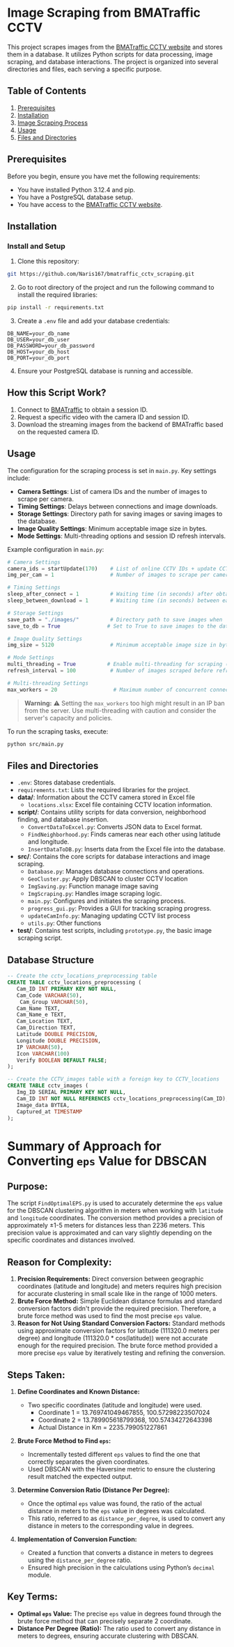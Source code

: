 # Image Scraping from BMATraffic CCTV

This project scrapes images from the [BMATraffic CCTV website](http://www.bmatraffic.com) and stores them in a database. It utilizes Python scripts for data processing, image scraping, and database interactions. The project is organized into several directories and files, each serving a specific purpose.

## Table of Contents

1. [Prerequisites](#prerequisites)
2. [Installation](#installation)
3. [Image Scraping Process](#image-scraping-process)
4. [Usage](#usage)
5. [Files and Directories](#files-and-directories)

## Prerequisites

Before you begin, ensure you have met the following requirements:

- You have installed Python 3.12.4 and pip.
- You have a PostgreSQL database setup.
- You have access to the [BMATraffic CCTV website](http://www.bmatraffic.com).

## Installation

### Install and Setup

1. Clone this repository:

```bash
git https://github.com/Naris167/bmatraffic_cctv_scraping.git
```

2. Go to root directory of the project and run the following command to install the required libraries:

```bash
pip install -r requirements.txt
```

3. Create a `.env` file and add your database credentials:

```
DB_NAME=your_db_name
DB_USER=your_db_user
DB_PASSWORD=your_db_password
DB_HOST=your_db_host
DB_PORT=your_db_port
```

4. Ensure your PostgreSQL database is running and accessible.

## How this Script Work?

1. Connect to [BMATraffic](http://www.bmatraffic.com) to obtain a session ID.
2. Request a specific video with the camera ID and session ID.
3. Download the streaming images from the backend of BMATraffic based on the requested camera ID.

## Usage

The configuration for the scraping process is set in `main.py`. Key settings include:

- **Camera Settings**: List of camera IDs and the number of images to scrape per camera.
- **Timing Settings**: Delays between connections and image downloads.
- **Storage Settings**: Directory path for saving images or saving images to the database.
- **Image Quality Settings**: Minimum acceptable image size in bytes.
- **Mode Settings**: Multi-threading options and session ID refresh intervals.

Example configuration in `main.py`:

```python
# Camera Settings
camera_ids = startUpdate(170)    # List of online CCTV IDs + update CCTV info in DB + distance in meter for clustering
img_per_cam = 1                  # Number of images to scrape per camera

# Timing Settings
sleep_after_connect = 1          # Waiting time (in seconds) after obtaining the session ID
sleep_between_download = 1       # Waiting time (in seconds) between each image download

# Storage Settings
save_path = "./images/"          # Directory path to save images when 'save_to_db' is set to False
save_to_db = True               # Set to True to save images to the database

# Image Quality Settings
img_size = 5120                  # Minimum acceptable image size in bytes (images smaller than this will be skipped)

# Mode Settings
multi_threading = True          # Enable multi-threading for scraping (recommended for >3-4 images per camera)
refresh_interval = 100           # Number of images scraped before refreshing the session ID (applicable in sequential mode)

# Multi-threading Settings
max_workers = 20                  # Maximum number of concurrent connections to scrape images (applicable in multi-threading mode)
```

> **Warning:** ⚠️ 
> Setting the `max_workers` too high might result in an IP ban from the server. Use multi-threading with caution and consider the server's capacity and policies.

To run the scraping tasks, execute:

```bash
python src/main.py
```

## Files and Directories
- `.env`: Stores database credentials.
- `requirements.txt`: Lists the required libraries for the project.
- **data/**: Information about the CCTV camera stored in Excel file
  - `locations.xlsx`: Excel file containing CCTV location information.
- **script/**: Contains utility scripts for data conversion, neighborhood finding, and database insertion.
  - `ConvertDataToExcel.py`: Converts JSON data to Excel format.
  - `FindNeighborhood.py`: Finds cameras near each other using latitude and longitude.
  - `InsertDataToDB.py`: Inserts data from the Excel file into the database.
- **src/**: Contains the core scripts for database interactions and image scraping.
  - `Database.py`: Manages database connections and operations.
  - `GeoCluster.py`: Apply DBSCAN to cluster CCTV location
  - `ImgSaving.py`: Function manage image saving
  - `ImgScraping.py`: Handles image scraping logic.
  - `main.py`: Configures and initiates the scraping process.
  - `progress_gui.py`: Provides a GUI for tracking scraping progress.
  - `updateCamInfo.py`: Managing updating CCTV list process 
  - `utils.py`: Other functions
- **test/**: Contains test scripts, including `prototype.py`, the basic image scraping script.

## Database Structure

```sql
-- Create the cctv_locations_preprocessing table
CREATE TABLE cctv_locations_preprocessing (
   Cam_ID INT PRIMARY KEY NOT NULL,
   Cam_Code VARCHAR(50),
	Cam_Group VARCHAR(50),
   Cam_Name TEXT,
   Cam_Name_e TEXT,
   Cam_Location TEXT,
   Cam_Direction TEXT,
   Latitude DOUBLE PRECISION,
   Longitude DOUBLE PRECISION,
   IP VARCHAR(50),
   Icon VARCHAR(100)
   Verify BOOLEAN DEFAULT FALSE;
);

-- Create the CCTV_images table with a foreign key to CCTV_locations
CREATE TABLE cctv_images (
   Img_ID SERIAL PRIMARY KEY NOT NULL,
   Cam_ID INT NOT NULL REFERENCES cctv_locations_preprocessing(Cam_ID),
   Image_data BYTEA,
   Captured_at TIMESTAMP
);
```


# Summary of Approach for Converting `eps` Value for DBSCAN

## Purpose:
The script `FindOptimalEPS.py` is used to accurately determine the `eps` value for the DBSCAN clustering algorithm in meters when working with `latitude` and `longitude` coordinates. The conversion method provides a precision of approximately ±1-5 meters for distances less than 2236 meters. This precision value is approximated and can vary slightly depending on the specific coordinates and distances involved.

## Reason for Complexity:
1. **Precision Requirements:** Direct conversion between geographic coordinates (latitude and longitude) and meters requires high precision for accurate clustering in small scale like in the range of 1000 meters.
2. **Brute Force Method:** Simple Euclidean distance formulas and standard conversion factors didn't provide the required precision. Therefore, a brute force method was used to find the most precise `eps` value.
3. **Reason for Not Using Standard Conversion Factors:** Standard methods using approximate conversion factors for latitude (111320.0 meters per degree) and longitude (111320.0 * cos(latitude)) were not accurate enough for the required precision. The brute force method provided a more precise `eps` value by iteratively testing and refining the conversion.

## Steps Taken:

1. **Define Coordinates and Known Distance:**
   - Two specific coordinates (latitude and longitude) were used.
      - Coordinate 1 = 13.769741049467855, 100.57298223507024
      - Coordinate 2 = 13.789905618799368, 100.57434272643398
      - Actual Distance in Km = 2235.799051227861

2. **Brute Force Method to Find `eps`:**
   - Incrementally tested different `eps` values to find the one that correctly separates the given coordinates.
   - Used DBSCAN with the Haversine metric to ensure the clustering result matched the expected output.

3. **Determine Conversion Ratio (Distance Per Degree):**
   - Once the optimal `eps` value was found, the ratio of the actual distance in meters to the `eps` value in degrees was calculated.
   - This ratio, referred to as `distance_per_degree`, is used to convert any distance in meters to the corresponding value in degrees.

4. **Implementation of Conversion Function:**
   - Created a function that converts a distance in meters to degrees using the `distance_per_degree` ratio.
   - Ensured high precision in the calculations using Python’s `decimal` module.

## Key Terms:
- **Optimal `eps` Value:** The precise `eps` value in degrees found through the brute force method that can precisely separate 2 coordinate.
- **Distance Per Degree (Ratio):** The ratio used to convert any distance in meters to degrees, ensuring accurate clustering with DBSCAN.


